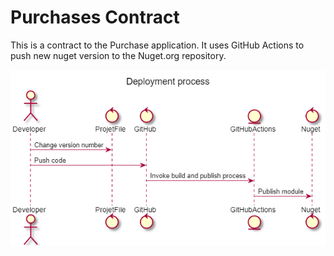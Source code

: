 # Purchases Contract

This is a contract to the Purchase application. It uses GitHub Actions to push new nuget version to the Nuget.org repository.

![DeploymentProcess](.\Images\DeploymentProcess.png)
